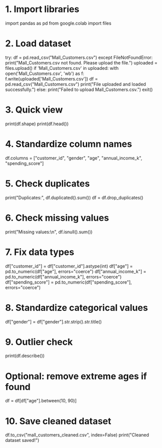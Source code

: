 # 1. Import libraries
import pandas as pd
from google.colab import files

# 2. Load dataset
try:
    df = pd.read_csv("Mall_Customers.csv")
except FileNotFoundError:
    print("Mall_Customers.csv not found. Please upload the file.")
    uploaded = files.upload()
    if 'Mall_Customers.csv' in uploaded:
        with open('Mall_Customers.csv', 'wb') as f:
            f.write(uploaded['Mall_Customers.csv'])
        df = pd.read_csv("Mall_Customers.csv")
        print("File uploaded and loaded successfully.")
    else:
        print("Failed to upload Mall_Customers.csv.")
        exit()


# 3. Quick view
print(df.shape)
print(df.head())

# 4. Standardize column names
df.columns = ["customer_id", "gender", "age", "annual_income_k", "spending_score"]

# 5. Check duplicates
print("Duplicates:", df.duplicated().sum())
df = df.drop_duplicates()

# 6. Check missing values
print("Missing values:\n", df.isnull().sum())

# 7. Fix data types
df["customer_id"] = df["customer_id"].astype(int)
df["age"] = pd.to_numeric(df["age"], errors="coerce")
df["annual_income_k"] = pd.to_numeric(df["annual_income_k"], errors="coerce")
df["spending_score"] = pd.to_numeric(df["spending_score"], errors="coerce")

# 8. Standardize categorical values
df["gender"] = df["gender"].str.strip().str.title()

# 9. Outlier check
print(df.describe())

# Optional: remove extreme ages if found
df = df[df["age"].between(10, 90)]

# 10. Save cleaned dataset
df.to_csv("mall_customers_cleaned.csv", index=False)
print("Cleaned dataset saved!")
